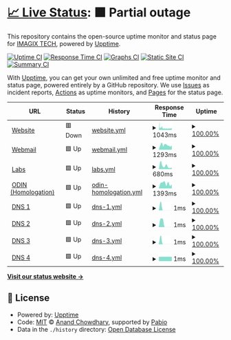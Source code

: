 # [📈 Live Status](https://status.imagix.tech): <!--live status--> **🟧 Partial outage**

This repository contains the open-source uptime monitor and status page for [IMAGIX TECH](https://imagix.tech), powered by [Upptime](https://github.com/upptime/upptime).

[![Uptime CI](https://github.com/imagix-tech/status/workflows/Uptime%20CI/badge.svg)](https://github.com/imagix-tech/status/actions?query=workflow%3A%22Uptime+CI%22)
[![Response Time CI](https://github.com/imagix-tech/status/workflows/Response%20Time%20CI/badge.svg)](https://github.com/imagix-tech/status/actions?query=workflow%3A%22Response+Time+CI%22)
[![Graphs CI](https://github.com/imagix-tech/status/workflows/Graphs%20CI/badge.svg)](https://github.com/imagix-tech/status/actions?query=workflow%3A%22Graphs+CI%22)
[![Static Site CI](https://github.com/imagix-tech/status/workflows/Static%20Site%20CI/badge.svg)](https://github.com/imagix-tech/status/actions?query=workflow%3A%22Static+Site+CI%22)
[![Summary CI](https://github.com/imagix-tech/status/workflows/Summary%20CI/badge.svg)](https://github.com/imagix-tech/status/actions?query=workflow%3A%22Summary+CI%22)

With [Upptime](https://upptime.js.org), you can get your own unlimited and free uptime monitor and status page, powered entirely by a GitHub repository. We use [Issues](https://github.com/imagix-tech/status/issues) as incident reports, [Actions](https://github.com/imagix-tech/status/actions) as uptime monitors, and [Pages](https://status.imagix.tech) for the status page.

<!--start: status pages-->
<!-- This summary is generated by Upptime (https://github.com/upptime/upptime) -->
<!-- Do not edit this manually, your changes will be overwritten -->
<!-- prettier-ignore -->
| URL | Status | History | Response Time | Uptime |
| --- | ------ | ------- | ------------- | ------ |
| <img alt="" src="https://icons.duckduckgo.com/ip3/imagix.tech.ico" height="13"> [Website](https://imagix.tech) | 🟥 Down | [website.yml](https://github.com/imagix-tech/status/commits/HEAD/history/website.yml) | <details><summary><img alt="Response time graph" src="./graphs/website/response-time-week.png" height="20"> 1043ms</summary><br><a href="https://status.imagix.tech/history/website"><img alt="Response time 871" src="https://img.shields.io/endpoint?url=https%3A%2F%2Fraw.githubusercontent.com%2Fimagix-tech%2Fstatus%2FHEAD%2Fapi%2Fwebsite%2Fresponse-time.json"></a><br><a href="https://status.imagix.tech/history/website"><img alt="24-hour response time 668" src="https://img.shields.io/endpoint?url=https%3A%2F%2Fraw.githubusercontent.com%2Fimagix-tech%2Fstatus%2FHEAD%2Fapi%2Fwebsite%2Fresponse-time-day.json"></a><br><a href="https://status.imagix.tech/history/website"><img alt="7-day response time 1043" src="https://img.shields.io/endpoint?url=https%3A%2F%2Fraw.githubusercontent.com%2Fimagix-tech%2Fstatus%2FHEAD%2Fapi%2Fwebsite%2Fresponse-time-week.json"></a><br><a href="https://status.imagix.tech/history/website"><img alt="30-day response time 1127" src="https://img.shields.io/endpoint?url=https%3A%2F%2Fraw.githubusercontent.com%2Fimagix-tech%2Fstatus%2FHEAD%2Fapi%2Fwebsite%2Fresponse-time-month.json"></a><br><a href="https://status.imagix.tech/history/website"><img alt="1-year response time 871" src="https://img.shields.io/endpoint?url=https%3A%2F%2Fraw.githubusercontent.com%2Fimagix-tech%2Fstatus%2FHEAD%2Fapi%2Fwebsite%2Fresponse-time-year.json"></a></details> | <details><summary><a href="https://status.imagix.tech/history/website">100.00%</a></summary><a href="https://status.imagix.tech/history/website"><img alt="All-time uptime 100.00%" src="https://img.shields.io/endpoint?url=https%3A%2F%2Fraw.githubusercontent.com%2Fimagix-tech%2Fstatus%2FHEAD%2Fapi%2Fwebsite%2Fuptime.json"></a><br><a href="https://status.imagix.tech/history/website"><img alt="24-hour uptime 100.00%" src="https://img.shields.io/endpoint?url=https%3A%2F%2Fraw.githubusercontent.com%2Fimagix-tech%2Fstatus%2FHEAD%2Fapi%2Fwebsite%2Fuptime-day.json"></a><br><a href="https://status.imagix.tech/history/website"><img alt="7-day uptime 100.00%" src="https://img.shields.io/endpoint?url=https%3A%2F%2Fraw.githubusercontent.com%2Fimagix-tech%2Fstatus%2FHEAD%2Fapi%2Fwebsite%2Fuptime-week.json"></a><br><a href="https://status.imagix.tech/history/website"><img alt="30-day uptime 100.00%" src="https://img.shields.io/endpoint?url=https%3A%2F%2Fraw.githubusercontent.com%2Fimagix-tech%2Fstatus%2FHEAD%2Fapi%2Fwebsite%2Fuptime-month.json"></a><br><a href="https://status.imagix.tech/history/website"><img alt="1-year uptime 100.00%" src="https://img.shields.io/endpoint?url=https%3A%2F%2Fraw.githubusercontent.com%2Fimagix-tech%2Fstatus%2FHEAD%2Fapi%2Fwebsite%2Fuptime-year.json"></a></details>
| <img alt="" src="https://icons.duckduckgo.com/ip3/webmail.imagix.tech.ico" height="13"> [Webmail](https://webmail.imagix.tech) | 🟩 Up | [webmail.yml](https://github.com/imagix-tech/status/commits/HEAD/history/webmail.yml) | <details><summary><img alt="Response time graph" src="./graphs/webmail/response-time-week.png" height="20"> 1293ms</summary><br><a href="https://status.imagix.tech/history/webmail"><img alt="Response time 1216" src="https://img.shields.io/endpoint?url=https%3A%2F%2Fraw.githubusercontent.com%2Fimagix-tech%2Fstatus%2FHEAD%2Fapi%2Fwebmail%2Fresponse-time.json"></a><br><a href="https://status.imagix.tech/history/webmail"><img alt="24-hour response time 1208" src="https://img.shields.io/endpoint?url=https%3A%2F%2Fraw.githubusercontent.com%2Fimagix-tech%2Fstatus%2FHEAD%2Fapi%2Fwebmail%2Fresponse-time-day.json"></a><br><a href="https://status.imagix.tech/history/webmail"><img alt="7-day response time 1293" src="https://img.shields.io/endpoint?url=https%3A%2F%2Fraw.githubusercontent.com%2Fimagix-tech%2Fstatus%2FHEAD%2Fapi%2Fwebmail%2Fresponse-time-week.json"></a><br><a href="https://status.imagix.tech/history/webmail"><img alt="30-day response time 1499" src="https://img.shields.io/endpoint?url=https%3A%2F%2Fraw.githubusercontent.com%2Fimagix-tech%2Fstatus%2FHEAD%2Fapi%2Fwebmail%2Fresponse-time-month.json"></a><br><a href="https://status.imagix.tech/history/webmail"><img alt="1-year response time 1216" src="https://img.shields.io/endpoint?url=https%3A%2F%2Fraw.githubusercontent.com%2Fimagix-tech%2Fstatus%2FHEAD%2Fapi%2Fwebmail%2Fresponse-time-year.json"></a></details> | <details><summary><a href="https://status.imagix.tech/history/webmail">100.00%</a></summary><a href="https://status.imagix.tech/history/webmail"><img alt="All-time uptime 100.00%" src="https://img.shields.io/endpoint?url=https%3A%2F%2Fraw.githubusercontent.com%2Fimagix-tech%2Fstatus%2FHEAD%2Fapi%2Fwebmail%2Fuptime.json"></a><br><a href="https://status.imagix.tech/history/webmail"><img alt="24-hour uptime 100.00%" src="https://img.shields.io/endpoint?url=https%3A%2F%2Fraw.githubusercontent.com%2Fimagix-tech%2Fstatus%2FHEAD%2Fapi%2Fwebmail%2Fuptime-day.json"></a><br><a href="https://status.imagix.tech/history/webmail"><img alt="7-day uptime 100.00%" src="https://img.shields.io/endpoint?url=https%3A%2F%2Fraw.githubusercontent.com%2Fimagix-tech%2Fstatus%2FHEAD%2Fapi%2Fwebmail%2Fuptime-week.json"></a><br><a href="https://status.imagix.tech/history/webmail"><img alt="30-day uptime 100.00%" src="https://img.shields.io/endpoint?url=https%3A%2F%2Fraw.githubusercontent.com%2Fimagix-tech%2Fstatus%2FHEAD%2Fapi%2Fwebmail%2Fuptime-month.json"></a><br><a href="https://status.imagix.tech/history/webmail"><img alt="1-year uptime 100.00%" src="https://img.shields.io/endpoint?url=https%3A%2F%2Fraw.githubusercontent.com%2Fimagix-tech%2Fstatus%2FHEAD%2Fapi%2Fwebmail%2Fuptime-year.json"></a></details>
| <img alt="" src="https://icons.duckduckgo.com/ip3/labs.imagix.tech.ico" height="13"> [Labs](http://labs.imagix.tech:8080) | 🟩 Up | [labs.yml](https://github.com/imagix-tech/status/commits/HEAD/history/labs.yml) | <details><summary><img alt="Response time graph" src="./graphs/labs/response-time-week.png" height="20"> 680ms</summary><br><a href="https://status.imagix.tech/history/labs"><img alt="Response time 286" src="https://img.shields.io/endpoint?url=https%3A%2F%2Fraw.githubusercontent.com%2Fimagix-tech%2Fstatus%2FHEAD%2Fapi%2Flabs%2Fresponse-time.json"></a><br><a href="https://status.imagix.tech/history/labs"><img alt="24-hour response time 317" src="https://img.shields.io/endpoint?url=https%3A%2F%2Fraw.githubusercontent.com%2Fimagix-tech%2Fstatus%2FHEAD%2Fapi%2Flabs%2Fresponse-time-day.json"></a><br><a href="https://status.imagix.tech/history/labs"><img alt="7-day response time 680" src="https://img.shields.io/endpoint?url=https%3A%2F%2Fraw.githubusercontent.com%2Fimagix-tech%2Fstatus%2FHEAD%2Fapi%2Flabs%2Fresponse-time-week.json"></a><br><a href="https://status.imagix.tech/history/labs"><img alt="30-day response time 516" src="https://img.shields.io/endpoint?url=https%3A%2F%2Fraw.githubusercontent.com%2Fimagix-tech%2Fstatus%2FHEAD%2Fapi%2Flabs%2Fresponse-time-month.json"></a><br><a href="https://status.imagix.tech/history/labs"><img alt="1-year response time 286" src="https://img.shields.io/endpoint?url=https%3A%2F%2Fraw.githubusercontent.com%2Fimagix-tech%2Fstatus%2FHEAD%2Fapi%2Flabs%2Fresponse-time-year.json"></a></details> | <details><summary><a href="https://status.imagix.tech/history/labs">100.00%</a></summary><a href="https://status.imagix.tech/history/labs"><img alt="All-time uptime 100.00%" src="https://img.shields.io/endpoint?url=https%3A%2F%2Fraw.githubusercontent.com%2Fimagix-tech%2Fstatus%2FHEAD%2Fapi%2Flabs%2Fuptime.json"></a><br><a href="https://status.imagix.tech/history/labs"><img alt="24-hour uptime 100.00%" src="https://img.shields.io/endpoint?url=https%3A%2F%2Fraw.githubusercontent.com%2Fimagix-tech%2Fstatus%2FHEAD%2Fapi%2Flabs%2Fuptime-day.json"></a><br><a href="https://status.imagix.tech/history/labs"><img alt="7-day uptime 100.00%" src="https://img.shields.io/endpoint?url=https%3A%2F%2Fraw.githubusercontent.com%2Fimagix-tech%2Fstatus%2FHEAD%2Fapi%2Flabs%2Fuptime-week.json"></a><br><a href="https://status.imagix.tech/history/labs"><img alt="30-day uptime 100.00%" src="https://img.shields.io/endpoint?url=https%3A%2F%2Fraw.githubusercontent.com%2Fimagix-tech%2Fstatus%2FHEAD%2Fapi%2Flabs%2Fuptime-month.json"></a><br><a href="https://status.imagix.tech/history/labs"><img alt="1-year uptime 100.00%" src="https://img.shields.io/endpoint?url=https%3A%2F%2Fraw.githubusercontent.com%2Fimagix-tech%2Fstatus%2FHEAD%2Fapi%2Flabs%2Fuptime-year.json"></a></details>
| <img alt="" src="https://icons.duckduckgo.com/ip3/h-odin.imagix.tech.ico" height="13"> [ODIN (Homologation)](https://h-odin.imagix.tech) | 🟩 Up | [odin-homologation.yml](https://github.com/imagix-tech/status/commits/HEAD/history/odin-homologation.yml) | <details><summary><img alt="Response time graph" src="./graphs/odin-homologation/response-time-week.png" height="20"> 1393ms</summary><br><a href="https://status.imagix.tech/history/odin-homologation"><img alt="Response time 1292" src="https://img.shields.io/endpoint?url=https%3A%2F%2Fraw.githubusercontent.com%2Fimagix-tech%2Fstatus%2FHEAD%2Fapi%2Fodin-homologation%2Fresponse-time.json"></a><br><a href="https://status.imagix.tech/history/odin-homologation"><img alt="24-hour response time 1108" src="https://img.shields.io/endpoint?url=https%3A%2F%2Fraw.githubusercontent.com%2Fimagix-tech%2Fstatus%2FHEAD%2Fapi%2Fodin-homologation%2Fresponse-time-day.json"></a><br><a href="https://status.imagix.tech/history/odin-homologation"><img alt="7-day response time 1393" src="https://img.shields.io/endpoint?url=https%3A%2F%2Fraw.githubusercontent.com%2Fimagix-tech%2Fstatus%2FHEAD%2Fapi%2Fodin-homologation%2Fresponse-time-week.json"></a><br><a href="https://status.imagix.tech/history/odin-homologation"><img alt="30-day response time 1297" src="https://img.shields.io/endpoint?url=https%3A%2F%2Fraw.githubusercontent.com%2Fimagix-tech%2Fstatus%2FHEAD%2Fapi%2Fodin-homologation%2Fresponse-time-month.json"></a><br><a href="https://status.imagix.tech/history/odin-homologation"><img alt="1-year response time 1292" src="https://img.shields.io/endpoint?url=https%3A%2F%2Fraw.githubusercontent.com%2Fimagix-tech%2Fstatus%2FHEAD%2Fapi%2Fodin-homologation%2Fresponse-time-year.json"></a></details> | <details><summary><a href="https://status.imagix.tech/history/odin-homologation">100.00%</a></summary><a href="https://status.imagix.tech/history/odin-homologation"><img alt="All-time uptime 100.00%" src="https://img.shields.io/endpoint?url=https%3A%2F%2Fraw.githubusercontent.com%2Fimagix-tech%2Fstatus%2FHEAD%2Fapi%2Fodin-homologation%2Fuptime.json"></a><br><a href="https://status.imagix.tech/history/odin-homologation"><img alt="24-hour uptime 100.00%" src="https://img.shields.io/endpoint?url=https%3A%2F%2Fraw.githubusercontent.com%2Fimagix-tech%2Fstatus%2FHEAD%2Fapi%2Fodin-homologation%2Fuptime-day.json"></a><br><a href="https://status.imagix.tech/history/odin-homologation"><img alt="7-day uptime 100.00%" src="https://img.shields.io/endpoint?url=https%3A%2F%2Fraw.githubusercontent.com%2Fimagix-tech%2Fstatus%2FHEAD%2Fapi%2Fodin-homologation%2Fuptime-week.json"></a><br><a href="https://status.imagix.tech/history/odin-homologation"><img alt="30-day uptime 100.00%" src="https://img.shields.io/endpoint?url=https%3A%2F%2Fraw.githubusercontent.com%2Fimagix-tech%2Fstatus%2FHEAD%2Fapi%2Fodin-homologation%2Fuptime-month.json"></a><br><a href="https://status.imagix.tech/history/odin-homologation"><img alt="1-year uptime 100.00%" src="https://img.shields.io/endpoint?url=https%3A%2F%2Fraw.githubusercontent.com%2Fimagix-tech%2Fstatus%2FHEAD%2Fapi%2Fodin-homologation%2Fuptime-year.json"></a></details>
| <img alt="" src="https://icons.duckduckgo.com/ip3/null.ico" height="13"> [DNS 1](ns1-07.azure-dns.com) | 🟩 Up | [dns-1.yml](https://github.com/imagix-tech/status/commits/HEAD/history/dns-1.yml) | <details><summary><img alt="Response time graph" src="./graphs/dns-1/response-time-week.png" height="20"> 1ms</summary><br><a href="https://status.imagix.tech/history/dns-1"><img alt="Response time 4" src="https://img.shields.io/endpoint?url=https%3A%2F%2Fraw.githubusercontent.com%2Fimagix-tech%2Fstatus%2FHEAD%2Fapi%2Fdns-1%2Fresponse-time.json"></a><br><a href="https://status.imagix.tech/history/dns-1"><img alt="24-hour response time 1" src="https://img.shields.io/endpoint?url=https%3A%2F%2Fraw.githubusercontent.com%2Fimagix-tech%2Fstatus%2FHEAD%2Fapi%2Fdns-1%2Fresponse-time-day.json"></a><br><a href="https://status.imagix.tech/history/dns-1"><img alt="7-day response time 1" src="https://img.shields.io/endpoint?url=https%3A%2F%2Fraw.githubusercontent.com%2Fimagix-tech%2Fstatus%2FHEAD%2Fapi%2Fdns-1%2Fresponse-time-week.json"></a><br><a href="https://status.imagix.tech/history/dns-1"><img alt="30-day response time 4" src="https://img.shields.io/endpoint?url=https%3A%2F%2Fraw.githubusercontent.com%2Fimagix-tech%2Fstatus%2FHEAD%2Fapi%2Fdns-1%2Fresponse-time-month.json"></a><br><a href="https://status.imagix.tech/history/dns-1"><img alt="1-year response time 4" src="https://img.shields.io/endpoint?url=https%3A%2F%2Fraw.githubusercontent.com%2Fimagix-tech%2Fstatus%2FHEAD%2Fapi%2Fdns-1%2Fresponse-time-year.json"></a></details> | <details><summary><a href="https://status.imagix.tech/history/dns-1">100.00%</a></summary><a href="https://status.imagix.tech/history/dns-1"><img alt="All-time uptime 100.00%" src="https://img.shields.io/endpoint?url=https%3A%2F%2Fraw.githubusercontent.com%2Fimagix-tech%2Fstatus%2FHEAD%2Fapi%2Fdns-1%2Fuptime.json"></a><br><a href="https://status.imagix.tech/history/dns-1"><img alt="24-hour uptime 100.00%" src="https://img.shields.io/endpoint?url=https%3A%2F%2Fraw.githubusercontent.com%2Fimagix-tech%2Fstatus%2FHEAD%2Fapi%2Fdns-1%2Fuptime-day.json"></a><br><a href="https://status.imagix.tech/history/dns-1"><img alt="7-day uptime 100.00%" src="https://img.shields.io/endpoint?url=https%3A%2F%2Fraw.githubusercontent.com%2Fimagix-tech%2Fstatus%2FHEAD%2Fapi%2Fdns-1%2Fuptime-week.json"></a><br><a href="https://status.imagix.tech/history/dns-1"><img alt="30-day uptime 100.00%" src="https://img.shields.io/endpoint?url=https%3A%2F%2Fraw.githubusercontent.com%2Fimagix-tech%2Fstatus%2FHEAD%2Fapi%2Fdns-1%2Fuptime-month.json"></a><br><a href="https://status.imagix.tech/history/dns-1"><img alt="1-year uptime 100.00%" src="https://img.shields.io/endpoint?url=https%3A%2F%2Fraw.githubusercontent.com%2Fimagix-tech%2Fstatus%2FHEAD%2Fapi%2Fdns-1%2Fuptime-year.json"></a></details>
| <img alt="" src="https://icons.duckduckgo.com/ip3/null.ico" height="13"> [DNS 2](ns2-07.azure-dns.net) | 🟩 Up | [dns-2.yml](https://github.com/imagix-tech/status/commits/HEAD/history/dns-2.yml) | <details><summary><img alt="Response time graph" src="./graphs/dns-2/response-time-week.png" height="20"> 1ms</summary><br><a href="https://status.imagix.tech/history/dns-2"><img alt="Response time 1" src="https://img.shields.io/endpoint?url=https%3A%2F%2Fraw.githubusercontent.com%2Fimagix-tech%2Fstatus%2FHEAD%2Fapi%2Fdns-2%2Fresponse-time.json"></a><br><a href="https://status.imagix.tech/history/dns-2"><img alt="24-hour response time 1" src="https://img.shields.io/endpoint?url=https%3A%2F%2Fraw.githubusercontent.com%2Fimagix-tech%2Fstatus%2FHEAD%2Fapi%2Fdns-2%2Fresponse-time-day.json"></a><br><a href="https://status.imagix.tech/history/dns-2"><img alt="7-day response time 1" src="https://img.shields.io/endpoint?url=https%3A%2F%2Fraw.githubusercontent.com%2Fimagix-tech%2Fstatus%2FHEAD%2Fapi%2Fdns-2%2Fresponse-time-week.json"></a><br><a href="https://status.imagix.tech/history/dns-2"><img alt="30-day response time 1" src="https://img.shields.io/endpoint?url=https%3A%2F%2Fraw.githubusercontent.com%2Fimagix-tech%2Fstatus%2FHEAD%2Fapi%2Fdns-2%2Fresponse-time-month.json"></a><br><a href="https://status.imagix.tech/history/dns-2"><img alt="1-year response time 1" src="https://img.shields.io/endpoint?url=https%3A%2F%2Fraw.githubusercontent.com%2Fimagix-tech%2Fstatus%2FHEAD%2Fapi%2Fdns-2%2Fresponse-time-year.json"></a></details> | <details><summary><a href="https://status.imagix.tech/history/dns-2">100.00%</a></summary><a href="https://status.imagix.tech/history/dns-2"><img alt="All-time uptime 100.00%" src="https://img.shields.io/endpoint?url=https%3A%2F%2Fraw.githubusercontent.com%2Fimagix-tech%2Fstatus%2FHEAD%2Fapi%2Fdns-2%2Fuptime.json"></a><br><a href="https://status.imagix.tech/history/dns-2"><img alt="24-hour uptime 100.00%" src="https://img.shields.io/endpoint?url=https%3A%2F%2Fraw.githubusercontent.com%2Fimagix-tech%2Fstatus%2FHEAD%2Fapi%2Fdns-2%2Fuptime-day.json"></a><br><a href="https://status.imagix.tech/history/dns-2"><img alt="7-day uptime 100.00%" src="https://img.shields.io/endpoint?url=https%3A%2F%2Fraw.githubusercontent.com%2Fimagix-tech%2Fstatus%2FHEAD%2Fapi%2Fdns-2%2Fuptime-week.json"></a><br><a href="https://status.imagix.tech/history/dns-2"><img alt="30-day uptime 100.00%" src="https://img.shields.io/endpoint?url=https%3A%2F%2Fraw.githubusercontent.com%2Fimagix-tech%2Fstatus%2FHEAD%2Fapi%2Fdns-2%2Fuptime-month.json"></a><br><a href="https://status.imagix.tech/history/dns-2"><img alt="1-year uptime 100.00%" src="https://img.shields.io/endpoint?url=https%3A%2F%2Fraw.githubusercontent.com%2Fimagix-tech%2Fstatus%2FHEAD%2Fapi%2Fdns-2%2Fuptime-year.json"></a></details>
| <img alt="" src="https://icons.duckduckgo.com/ip3/null.ico" height="13"> [DNS 3](ns3-07.azure-dns.org) | 🟩 Up | [dns-3.yml](https://github.com/imagix-tech/status/commits/HEAD/history/dns-3.yml) | <details><summary><img alt="Response time graph" src="./graphs/dns-3/response-time-week.png" height="20"> 1ms</summary><br><a href="https://status.imagix.tech/history/dns-3"><img alt="Response time 2" src="https://img.shields.io/endpoint?url=https%3A%2F%2Fraw.githubusercontent.com%2Fimagix-tech%2Fstatus%2FHEAD%2Fapi%2Fdns-3%2Fresponse-time.json"></a><br><a href="https://status.imagix.tech/history/dns-3"><img alt="24-hour response time 1" src="https://img.shields.io/endpoint?url=https%3A%2F%2Fraw.githubusercontent.com%2Fimagix-tech%2Fstatus%2FHEAD%2Fapi%2Fdns-3%2Fresponse-time-day.json"></a><br><a href="https://status.imagix.tech/history/dns-3"><img alt="7-day response time 1" src="https://img.shields.io/endpoint?url=https%3A%2F%2Fraw.githubusercontent.com%2Fimagix-tech%2Fstatus%2FHEAD%2Fapi%2Fdns-3%2Fresponse-time-week.json"></a><br><a href="https://status.imagix.tech/history/dns-3"><img alt="30-day response time 1" src="https://img.shields.io/endpoint?url=https%3A%2F%2Fraw.githubusercontent.com%2Fimagix-tech%2Fstatus%2FHEAD%2Fapi%2Fdns-3%2Fresponse-time-month.json"></a><br><a href="https://status.imagix.tech/history/dns-3"><img alt="1-year response time 2" src="https://img.shields.io/endpoint?url=https%3A%2F%2Fraw.githubusercontent.com%2Fimagix-tech%2Fstatus%2FHEAD%2Fapi%2Fdns-3%2Fresponse-time-year.json"></a></details> | <details><summary><a href="https://status.imagix.tech/history/dns-3">100.00%</a></summary><a href="https://status.imagix.tech/history/dns-3"><img alt="All-time uptime 100.00%" src="https://img.shields.io/endpoint?url=https%3A%2F%2Fraw.githubusercontent.com%2Fimagix-tech%2Fstatus%2FHEAD%2Fapi%2Fdns-3%2Fuptime.json"></a><br><a href="https://status.imagix.tech/history/dns-3"><img alt="24-hour uptime 100.00%" src="https://img.shields.io/endpoint?url=https%3A%2F%2Fraw.githubusercontent.com%2Fimagix-tech%2Fstatus%2FHEAD%2Fapi%2Fdns-3%2Fuptime-day.json"></a><br><a href="https://status.imagix.tech/history/dns-3"><img alt="7-day uptime 100.00%" src="https://img.shields.io/endpoint?url=https%3A%2F%2Fraw.githubusercontent.com%2Fimagix-tech%2Fstatus%2FHEAD%2Fapi%2Fdns-3%2Fuptime-week.json"></a><br><a href="https://status.imagix.tech/history/dns-3"><img alt="30-day uptime 100.00%" src="https://img.shields.io/endpoint?url=https%3A%2F%2Fraw.githubusercontent.com%2Fimagix-tech%2Fstatus%2FHEAD%2Fapi%2Fdns-3%2Fuptime-month.json"></a><br><a href="https://status.imagix.tech/history/dns-3"><img alt="1-year uptime 100.00%" src="https://img.shields.io/endpoint?url=https%3A%2F%2Fraw.githubusercontent.com%2Fimagix-tech%2Fstatus%2FHEAD%2Fapi%2Fdns-3%2Fuptime-year.json"></a></details>
| <img alt="" src="https://icons.duckduckgo.com/ip3/null.ico" height="13"> [DNS 4](ns4-07.azure-dns.info) | 🟩 Up | [dns-4.yml](https://github.com/imagix-tech/status/commits/HEAD/history/dns-4.yml) | <details><summary><img alt="Response time graph" src="./graphs/dns-4/response-time-week.png" height="20"> 1ms</summary><br><a href="https://status.imagix.tech/history/dns-4"><img alt="Response time 4" src="https://img.shields.io/endpoint?url=https%3A%2F%2Fraw.githubusercontent.com%2Fimagix-tech%2Fstatus%2FHEAD%2Fapi%2Fdns-4%2Fresponse-time.json"></a><br><a href="https://status.imagix.tech/history/dns-4"><img alt="24-hour response time 1" src="https://img.shields.io/endpoint?url=https%3A%2F%2Fraw.githubusercontent.com%2Fimagix-tech%2Fstatus%2FHEAD%2Fapi%2Fdns-4%2Fresponse-time-day.json"></a><br><a href="https://status.imagix.tech/history/dns-4"><img alt="7-day response time 1" src="https://img.shields.io/endpoint?url=https%3A%2F%2Fraw.githubusercontent.com%2Fimagix-tech%2Fstatus%2FHEAD%2Fapi%2Fdns-4%2Fresponse-time-week.json"></a><br><a href="https://status.imagix.tech/history/dns-4"><img alt="30-day response time 4" src="https://img.shields.io/endpoint?url=https%3A%2F%2Fraw.githubusercontent.com%2Fimagix-tech%2Fstatus%2FHEAD%2Fapi%2Fdns-4%2Fresponse-time-month.json"></a><br><a href="https://status.imagix.tech/history/dns-4"><img alt="1-year response time 4" src="https://img.shields.io/endpoint?url=https%3A%2F%2Fraw.githubusercontent.com%2Fimagix-tech%2Fstatus%2FHEAD%2Fapi%2Fdns-4%2Fresponse-time-year.json"></a></details> | <details><summary><a href="https://status.imagix.tech/history/dns-4">100.00%</a></summary><a href="https://status.imagix.tech/history/dns-4"><img alt="All-time uptime 100.00%" src="https://img.shields.io/endpoint?url=https%3A%2F%2Fraw.githubusercontent.com%2Fimagix-tech%2Fstatus%2FHEAD%2Fapi%2Fdns-4%2Fuptime.json"></a><br><a href="https://status.imagix.tech/history/dns-4"><img alt="24-hour uptime 100.00%" src="https://img.shields.io/endpoint?url=https%3A%2F%2Fraw.githubusercontent.com%2Fimagix-tech%2Fstatus%2FHEAD%2Fapi%2Fdns-4%2Fuptime-day.json"></a><br><a href="https://status.imagix.tech/history/dns-4"><img alt="7-day uptime 100.00%" src="https://img.shields.io/endpoint?url=https%3A%2F%2Fraw.githubusercontent.com%2Fimagix-tech%2Fstatus%2FHEAD%2Fapi%2Fdns-4%2Fuptime-week.json"></a><br><a href="https://status.imagix.tech/history/dns-4"><img alt="30-day uptime 100.00%" src="https://img.shields.io/endpoint?url=https%3A%2F%2Fraw.githubusercontent.com%2Fimagix-tech%2Fstatus%2FHEAD%2Fapi%2Fdns-4%2Fuptime-month.json"></a><br><a href="https://status.imagix.tech/history/dns-4"><img alt="1-year uptime 100.00%" src="https://img.shields.io/endpoint?url=https%3A%2F%2Fraw.githubusercontent.com%2Fimagix-tech%2Fstatus%2FHEAD%2Fapi%2Fdns-4%2Fuptime-year.json"></a></details>

<!--end: status pages-->

[**Visit our status website →**](https://status.imagix.tech)

## 📄 License

- Powered by: [Upptime](https://github.com/upptime/upptime)
- Code: [MIT](./LICENSE) © [Anand Chowdhary](https://anandchowdhary.com), supported by [Pabio](https://pabio.com)
- Data in the `./history` directory: [Open Database License](https://opendatacommons.org/licenses/odbl/1-0/)
